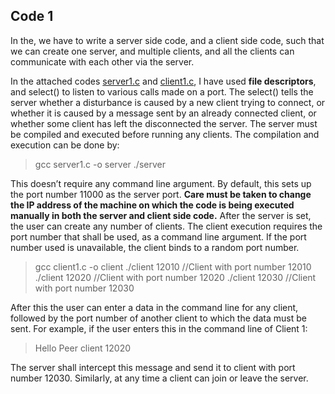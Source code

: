 ## Code 1
In the, we have to write a server side code, and a client side code, such that we can create one server, and multiple clients, and all the clients can communicate with each other via the server.

In the attached codes [server1.c](server1.c) and [client1.c](client1.c), I have used **file descriptors**, and select() to listen to various calls made on a port. The select() tells the server whether a disturbance is caused by a new client trying to connect, or whether it is caused by a message sent by an already connected client, or whether some client has left the disconnected the server.
The server must be compiled and executed before running any clients. The compilation and execution can be done by:
> gcc server1.c -o server
> ./server

This doesn’t require any command line argument. By default, this sets up the port number 11000 as the server port. **Care must be taken to change the IP address of the machine on which the code is being executed manually in both the server and client side code.** After the server is set, the user can create any number of clients. The client execution requires the port number that shall be used, as a command line argument. If the port number used is unavailable, the client binds to a random port number.
> gcc client1.c -o client
> ./client 12010                                            //Client with port number 12010
> ./client 12020                                            //Client with port number 12020
> ./client 12030                                            //Client with port number 12030

After this the user can enter a data in the command line for any client, followed by the port number of another client to which the data must be sent. For example, if the user enters this in the command line of Client 1:
> Hello Peer client
> 12020

The server shall intercept this message and send it to client with port number 12030. Similarly, at any time a client can join or leave the server.